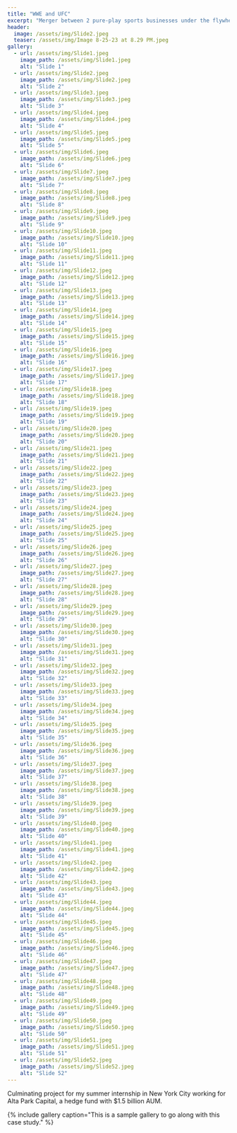 ```yaml
---
title: "WWE and UFC"
excerpt: "Merger between 2 pure-play sports businesses under the flywheel of Endeavor"
header:
  image: /assets/img/Slide2.jpeg
  teaser: /assets/img/Image 8-25-23 at 8.29 PM.jpeg
gallery:
  - url: /assets/img/Slide1.jpeg
    image_path: /assets/img/Slide1.jpeg
    alt: "Slide 1"
  - url: /assets/img/Slide2.jpeg
    image_path: /assets/img/Slide2.jpeg
    alt: "Slide 2"
  - url: /assets/img/Slide3.jpeg
    image_path: /assets/img/Slide3.jpeg
    alt: "Slide 3"
  - url: /assets/img/Slide4.jpeg
    image_path: /assets/img/Slide4.jpeg
    alt: "Slide 4"
  - url: /assets/img/Slide5.jpeg
    image_path: /assets/img/Slide5.jpeg
    alt: "Slide 5"
  - url: /assets/img/Slide6.jpeg
    image_path: /assets/img/Slide6.jpeg
    alt: "Slide 6"
  - url: /assets/img/Slide7.jpeg
    image_path: /assets/img/Slide7.jpeg
    alt: "Slide 7"
  - url: /assets/img/Slide8.jpeg
    image_path: /assets/img/Slide8.jpeg
    alt: "Slide 8"
  - url: /assets/img/Slide9.jpeg
    image_path: /assets/img/Slide9.jpeg
    alt: "Slide 9"
  - url: /assets/img/Slide10.jpeg
    image_path: /assets/img/Slide10.jpeg
    alt: "Slide 10"
  - url: /assets/img/Slide11.jpeg
    image_path: /assets/img/Slide11.jpeg
    alt: "Slide 11"
  - url: /assets/img/Slide12.jpeg
    image_path: /assets/img/Slide12.jpeg
    alt: "Slide 12"
  - url: /assets/img/Slide13.jpeg
    image_path: /assets/img/Slide13.jpeg
    alt: "Slide 13"
  - url: /assets/img/Slide14.jpeg
    image_path: /assets/img/Slide14.jpeg
    alt: "Slide 14"
  - url: /assets/img/Slide15.jpeg
    image_path: /assets/img/Slide15.jpeg
    alt: "Slide 15"
  - url: /assets/img/Slide16.jpeg
    image_path: /assets/img/Slide16.jpeg
    alt: "Slide 16"
  - url: /assets/img/Slide17.jpeg
    image_path: /assets/img/Slide17.jpeg
    alt: "Slide 17"
  - url: /assets/img/Slide18.jpeg
    image_path: /assets/img/Slide18.jpeg
    alt: "Slide 18"
  - url: /assets/img/Slide19.jpeg
    image_path: /assets/img/Slide19.jpeg
    alt: "Slide 19"
  - url: /assets/img/Slide20.jpeg
    image_path: /assets/img/Slide20.jpeg
    alt: "Slide 20"
  - url: /assets/img/Slide21.jpeg
    image_path: /assets/img/Slide21.jpeg
    alt: "Slide 21"
  - url: /assets/img/Slide22.jpeg
    image_path: /assets/img/Slide22.jpeg
    alt: "Slide 22"
  - url: /assets/img/Slide23.jpeg
    image_path: /assets/img/Slide23.jpeg
    alt: "Slide 23"
  - url: /assets/img/Slide24.jpeg
    image_path: /assets/img/Slide24.jpeg
    alt: "Slide 24"
  - url: /assets/img/Slide25.jpeg
    image_path: /assets/img/Slide25.jpeg
    alt: "Slide 25"
  - url: /assets/img/Slide26.jpeg
    image_path: /assets/img/Slide26.jpeg
    alt: "Slide 26"
  - url: /assets/img/Slide27.jpeg
    image_path: /assets/img/Slide27.jpeg
    alt: "Slide 27"
  - url: /assets/img/Slide28.jpeg
    image_path: /assets/img/Slide28.jpeg
    alt: "Slide 28"
  - url: /assets/img/Slide29.jpeg
    image_path: /assets/img/Slide29.jpeg
    alt: "Slide 29"
  - url: /assets/img/Slide30.jpeg
    image_path: /assets/img/Slide30.jpeg
    alt: "Slide 30"
  - url: /assets/img/Slide31.jpeg
    image_path: /assets/img/Slide31.jpeg
    alt: "Slide 31"
  - url: /assets/img/Slide32.jpeg
    image_path: /assets/img/Slide32.jpeg
    alt: "Slide 32"
  - url: /assets/img/Slide33.jpeg
    image_path: /assets/img/Slide33.jpeg
    alt: "Slide 33"
  - url: /assets/img/Slide34.jpeg
    image_path: /assets/img/Slide34.jpeg
    alt: "Slide 34"
  - url: /assets/img/Slide35.jpeg
    image_path: /assets/img/Slide35.jpeg
    alt: "Slide 35"
  - url: /assets/img/Slide36.jpeg
    image_path: /assets/img/Slide36.jpeg
    alt: "Slide 36"
  - url: /assets/img/Slide37.jpeg
    image_path: /assets/img/Slide37.jpeg
    alt: "Slide 37"
  - url: /assets/img/Slide38.jpeg
    image_path: /assets/img/Slide38.jpeg
    alt: "Slide 38"
  - url: /assets/img/Slide39.jpeg
    image_path: /assets/img/Slide39.jpeg
    alt: "Slide 39"
  - url: /assets/img/Slide40.jpeg
    image_path: /assets/img/Slide40.jpeg
    alt: "Slide 40"
  - url: /assets/img/Slide41.jpeg
    image_path: /assets/img/Slide41.jpeg
    alt: "Slide 41"
  - url: /assets/img/Slide42.jpeg
    image_path: /assets/img/Slide42.jpeg
    alt: "Slide 42"
  - url: /assets/img/Slide43.jpeg
    image_path: /assets/img/Slide43.jpeg
    alt: "Slide 43"
  - url: /assets/img/Slide44.jpeg
    image_path: /assets/img/Slide44.jpeg
    alt: "Slide 44"
  - url: /assets/img/Slide45.jpeg
    image_path: /assets/img/Slide45.jpeg
    alt: "Slide 45"
  - url: /assets/img/Slide46.jpeg
    image_path: /assets/img/Slide46.jpeg
    alt: "Slide 46"
  - url: /assets/img/Slide47.jpeg
    image_path: /assets/img/Slide47.jpeg
    alt: "Slide 47"
  - url: /assets/img/Slide48.jpeg
    image_path: /assets/img/Slide48.jpeg
    alt: "Slide 48"
  - url: /assets/img/Slide49.jpeg
    image_path: /assets/img/Slide49.jpeg
    alt: "Slide 49"
  - url: /assets/img/Slide50.jpeg
    image_path: /assets/img/Slide50.jpeg
    alt: "Slide 50"
  - url: /assets/img/Slide51.jpeg
    image_path: /assets/img/Slide51.jpeg
    alt: "Slide 51"
  - url: /assets/img/Slide52.jpeg
    image_path: /assets/img/Slide52.jpeg
    alt: "Slide 52"
---
```


Culminating project for my summer internship in New York City working for Alta Park Capital, a hedge fund with $1.5 billion AUM.

{% include gallery caption="This is a sample gallery to go along with this case study." %}
